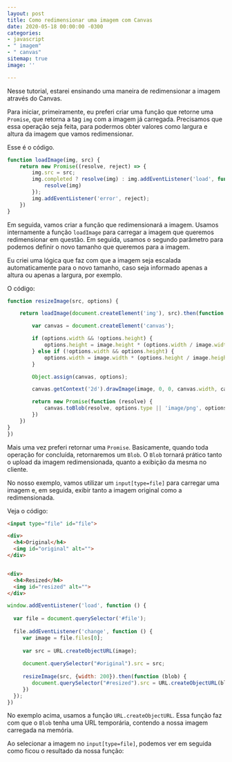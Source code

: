 ```yaml
---
layout: post
title: Como redimensionar uma imagem com Canvas
date: 2020-05-18 00:00:00 -0300
categories:
- javascript
- " imagem"
- " canvas"
sitemap: true
image: ''

---
```

Nesse tutorial, estarei ensinando uma maneira de redimensionar a imagem através do Canvas.


Para iniciar, primeiramente, eu preferi criar uma função que retorne uma `Promise`, que retorna a tag `img` com a imagem já carregada. Precisamos que essa operação seja feita, para podermos obter valores como largura e altura da imagem que vamos redimensionar.

Esse é o código.

```javascript
function loadImage(img, src) {
    return new Promise((resolve, reject) => {
        img.src = src;
        img.completed ? resolve(img) : img.addEventListener('load', function () {
            resolve(img)
        });
        img.addEventListener('error', reject);
    })
}
```

Em seguida, vamos criar a função que redimensionará a imagem. Usamos internamente a função `loadImage` para carregar a imagem que queremos redimensionar em questão. Em seguida, usamos o segundo parâmetro para podemos definir o novo tamanho que queremos para a imagem.


Eu criei uma lógica que faz com que a imagem seja escalada automaticamente para o novo tamanho, caso seja informado apenas a altura ou apenas a largura, por exemplo.

O código:

```javascript
function resizeImage(src, options) {

    return loadImage(document.createElement('img'), src).then(function (image) {

        var canvas = document.createElement('canvas');

        if (options.width && !options.height) {
            options.height = image.height * (options.width / image.width)
        } else if (!options.width && options.height) {
            options.width = image.width * (options.height / image.height)
        }

        Object.assign(canvas, options);

        canvas.getContext('2d').drawImage(image, 0, 0, canvas.width, canvas.height);

        return new Promise(function (resolve) {
            canvas.toBlob(resolve, options.type || 'image/png', options.quality)
        })
    })
}  
})
```

Mais uma vez preferi retornar uma `Promise`. Basicamente, quando toda operação for concluída, retornaremos um `Blob`. O `Blob` tornará prático tanto o upload da imagem redimensionada, quanto a exibição da mesma no cliente.


No nosso exemplo, vamos utilizar um `input[type=file]` para carregar uma imagem e, em seguida, exibir tanto a imagem original como a redimensionada.

Veja o código:


```html
<input type="file" id="file">

<div>
  <h4>Original</h4>
  <img id="original" alt="">
</div>


<div>
  <h4>Resized</h4>
  <img id="resized" alt="">
</div>
 ```

```javascript
window.addEventListener('load', function () {
  
  var file = document.querySelector('#file');
  
  file.addEventListener('change', function () {
     var image = file.files[0];
    
     var src = URL.createObjectURL(image);
    
     document.querySelector("#original").src = src;
    
     resizeImage(src, {width: 200}).then(function (blob) {
        document.querySelector("#resized").src = URL.createObjectURL(blob)
     })
  });
})

```
  
  No exemplo acima, usamos a função `URL.createObjectURL`. Essa função faz com que o `Blob` tenha uma URL temporária, contendo a nossa  imagem carregada na memória.
  
 
 
 Ao selecionar a imagem no `input[type=file]`, podemos ver em seguida como ficou o resultado da nossa função: